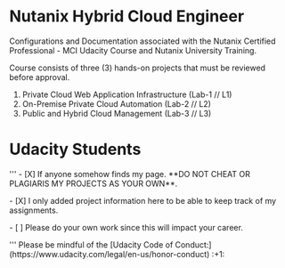 # Nutanix Hybrid Cloud Engineer #

Configurations and Documentation associated with the Nutanix Certified Professional - MCI Udacity Course and Nutanix University Training.

Course consists of three (3) hands-on projects that must be reviewed before approval.

1. Private Cloud Web Application Infrastructure (Lab-1 // L1)
2. On-Premise Private Cloud Automation (Lab-2 // L2)
3. Public and Hybrid Cloud Management (Lab-3 // L3)

# Udacity Students #
<p>
'''
- [X] If anyone somehow finds my page. **DO NOT CHEAT OR PLAGIARIS MY PROJECTS AS YOUR OWN**. <p>
- [X] I only added project information here to be able to keep track of my assignments. <p>
- [ ] Please do your own work since this will impact your career. <p>
'''
Please be mindful of the [Udacity Code of Conduct:](https://www.udacity.com/legal/en-us/honor-conduct) :+1:
